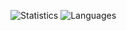 ![Statistics](https://github-readme-stats.vercel.app/api?username=xShamir&count_private=true&show_icons=true&theme=radical)
![Languages](https://github-readme-stats.vercel.app/api/top-langs/?username=xShamir&layout=compact&theme=radical)
